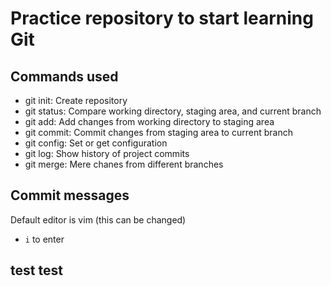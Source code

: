 # Practice repository to start learning Git


## Commands used

- git init: Create repository
- git status: Compare working directory, staging area, and current branch
- git add: Add changes from working directory to staging area
- git commit: Commit changes from staging area to current branch
- git config: Set or get configuration
- git log: Show history of project commits
- git merge: Mere chanes from different branches

## Commit messages

Default editor is vim (this can be changed)
 - `i` to enter

 ## test test
